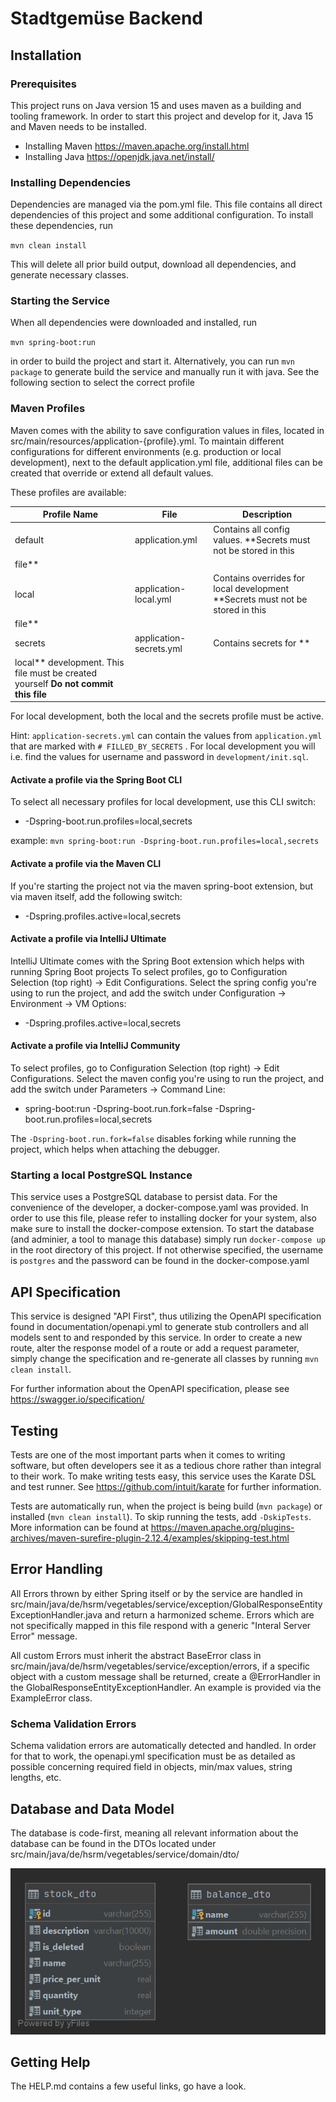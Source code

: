 # Stadtgemüse Backend

## Installation

### Prerequisites

This project runs on Java version 15 and uses maven as a building and tooling framework. In order to start this project
and develop for it, Java 15 and Maven needs to be installed.

- Installing Maven https://maven.apache.org/install.html
- Installing Java https://openjdk.java.net/install/

### Installing Dependencies

Dependencies are managed via the pom.yml file. This file contains all direct dependencies of this project and some
additional configuration. To install these dependencies, run

`mvn clean install`

This will delete all prior build output, download all dependencies, and generate necessary classes.

### Starting the Service

When all dependencies were downloaded and installed, run

`mvn spring-boot:run`

in order to build the project and start it. Alternatively, you can run `mvn package` to generate build the service and
manually run it with java. See the following section to select the correct profile

### Maven Profiles

Maven comes with the ability to save configuration values in files, located in
src/main/resources/application-{profile}.yml. To maintain different configurations for different environments (e.g.
production or local development), next to the default application.yml file, additional files can be created that
override or extend all default values.

These profiles are available:

| Profile Name | File                    | Description                                                                                                |
|--------------|-------------------------|------------------------------------------------------------------------------------------------------------|
| default      | application.yml         | Contains all config values. **Secrets must not be stored in this
file**                                    |
| local        | application-local.yml   | Contains overrides for local development **Secrets must not be stored in this
file**                       |
| secrets      | application-secrets.yml | Contains secrets for **
local** development. This file must be created yourself **Do not commit this file** |

For local development, both the local and the secrets profile must be active.

Hint: `application-secrets.yml` can contain the values from `application.yml` that are marked with `# FILLED_BY_SECRETS`
. For local development you will i.e. find the values for username and password in `development/init.sql`.

#### Activate a profile via the Spring Boot CLI

To select all necessary profiles for local development, use this CLI switch:

* -Dspring-boot.run.profiles=local,secrets

example: `mvn spring-boot:run -Dspring-boot.run.profiles=local,secrets`

#### Activate a profile via the Maven CLI

If you're starting the project not via the maven spring-boot extension, but via maven itself, add the following switch:

* -Dspring.profiles.active=local,secrets

#### Activate a profile via IntelliJ Ultimate

IntelliJ Ultimate comes with the Spring Boot extension which helps with running Spring Boot projects To select profiles,
go to Configuration Selection (top right) -> Edit Configurations. Select the spring config you're using to run the
project, and add the switch under Configuration -> Environment -> VM Options:

* -Dspring.profiles.active=local,secrets

#### Activate a profile via IntelliJ Community

To select profiles, go to Configuration Selection (top right) -> Edit Configurations. Select the maven config you're
using to run the project, and add the switch under Parameters -> Command Line:

* spring-boot:run -Dspring-boot.run.fork=false -Dspring-boot.run.profiles=local,secrets

The `-Dspring-boot.run.fork=false` disables forking while running the project, which helps when attaching the debugger.

### Starting a local PostgreSQL Instance

This service uses a PostgreSQL database to persist data. For the convenience of the developer, a docker-compose.yaml was
provided. In order to use this file, please refer to installing docker for your system, also make sure to install the
docker-compose extension. To start the database (and adminier, a tool to manage this database) simply
run `docker-compose up` in the root directory of this project. If not otherwise specified, the username is `postgres`
and the password can be found in the docker-compose.yaml

## API Specification

This service is designed "API First", thus utilizing the OpenAPI specification found in documentation/openapi.yml to
generate stub controllers and all models sent to and responded by this service. In order to create a new route, alter
the response model of a route or add a request parameter, simply change the specification and re-generate all classes by
running `mvn clean install`.

For further information about the OpenAPI specification, please see https://swagger.io/specification/

## Testing

Tests are one of the most important parts when it comes to writing software, but often developers see it as a tedious
chore rather than integral to their work. To make writing tests easy, this service uses the Karate DSL and test runner.
See https://github.com/intuit/karate for further information.

Tests are automatically run, when the project is being build (`mvn package`) or installed (`mvn clean install`). To skip
running the tests, add `-DskipTests`. More information can be found
at https://maven.apache.org/plugins-archives/maven-surefire-plugin-2.12.4/examples/skipping-test.html

## Error Handling

All Errors thrown by either Spring itself or by the service are handled in
src/main/java/de/hsrm/vegetables/service/exception/GlobalResponseEntityExceptionHandler.java and return a harmonized
scheme. Errors which are not specifically mapped in this file respond with a generic "Interal Server Error" message.

All custom Errors must inherit the abstract BaseError class in
src/main/java/de/hsrm/vegetables/service/exception/errors, if a specific object with a custom message shall be returned,
create a @ErrorHandler in the GlobalResponseEntityExceptionHandler. An example is provided via the ExampleError class.

### Schema Validation Errors

Schema validation errors are automatically detected and handled. In order for that to work, the openapi.yml
specification must be as detailed as possible concerning required field in objects, min/max values, string lengths, etc.

## Database and Data Model

The database is code-first, meaning all relevant information about the database can be found in the DTOs located under
src/main/java/de/hsrm/vegetables/service/domain/dto/

![ER Diagram](documentation/er_diagram.png "ER Diagram")

## Getting Help

The HELP.md contains a few useful links, go have a look.
